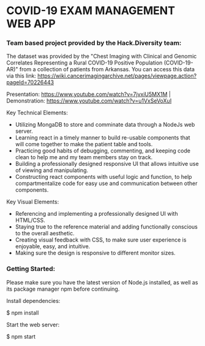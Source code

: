 # COVID-19 EXAM MANAGEMENT WEB APP
### Team based project provided by the Hack.Diversity team:
The dataset was provided by the "Chest Imaging with Clinical and Genomic Correlates Representing a Rural COVID-19 Positive Population (COVID-19-AR)" from a collection of patients from Arkansas. You can access this data via this link: https://wiki.cancerimagingarchive.net/pages/viewpage.action?pageId=70226443

Presentation: https://www.youtube.com/watch?v=7jvxiU5MX1M | Demonstration: https://www.youtube.com/watch?v=u1VxSeVoXuI

Key Technical Elements:
- Utilizing MongaDB to store and comminate data through a NodeJs web server.
- Learning react in a timely manner to build re-usable components that will come together to make the patient table and tools. 
- Practicing good habits of debugging, commenting, and keeping code clean to help me and my team members stay on track.
- Building a professionally designed responsive UI that allows intuitive use of viewing and manipulating.
- Constructing react components with useful logic and function, to help compartmentalize code for easy use and communication between other components.

Key Visual Elements:
- Referencing and implementing a professionally designed UI with HTML/CSS.
- Staying true to the reference material and adding functionally conscious to the overall aesthetic.
- Creating visual feedback with CSS, to make sure user experience is enjoyable, easy, and intuitive. 
- Making sure the design is responsive to different monitor sizes.


### Getting Started:

Please make sure you have the latest version of Node.js installed, as well as its package manager npm before continuing.

Install dependencies:

$ npm install

Start the web server:

$ npm start
